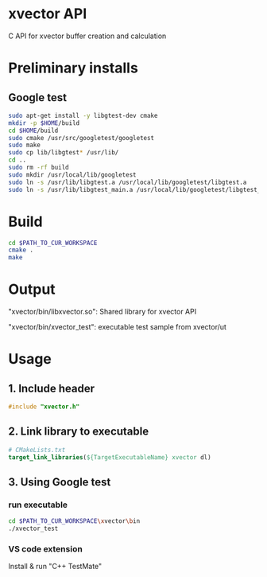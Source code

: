 # xvector API
C API for xvector buffer creation and calculation

# Preliminary installs
## Google test
```bash
sudo apt-get install -y libgtest-dev cmake
mkdir -p $HOME/build
cd $HOME/build
sudo cmake /usr/src/googletest/googletest
sudo make
sudo cp lib/libgtest* /usr/lib/
cd ..
sudo rm -rf build
sudo mkdir /usr/local/lib/googletest
sudo ln -s /usr/lib/libgtest.a /usr/local/lib/googletest/libgtest.a
sudo ln -s /usr/lib/libgtest_main.a /usr/local/lib/googletest/libgtest_main.a
```


# Build
```bash
cd $PATH_TO_CUR_WORKSPACE
cmake .
make
```

# Output
"xvector/bin/libxvector.so": Shared library for xvector API 


"xvector/bin/xvector_test": executable test sample from xvector/ut


# Usage
## 1. Include header
```c
#include "xvector.h"
```
## 2. Link library to executable
```cmake
# CMakeLists.txt
target_link_libraries(${TargetExecutableName} xvector dl)
```

## 3. Using Google test
### run executable
```bash
cd $PATH_TO_CUR_WORKSPACE\xvector\bin
./xvector_test
```

### VS code extension

Install & run "C++ TestMate"
